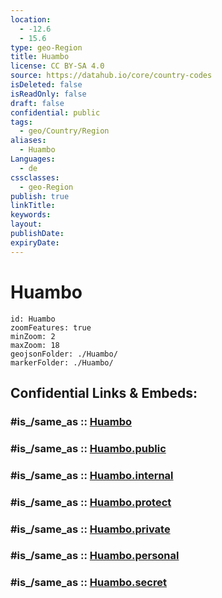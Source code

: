```yaml
---
location:
  - -12.6
  - 15.6
type: geo-Region
title: Huambo
license: CC BY-SA 4.0
source: https://datahub.io/core/country-codes
isDeleted: false
isReadOnly: false
draft: false
confidential: public
tags:
  - geo/Country/Region
aliases:
  - Huambo
Languages:
  - de
cssclasses:
  - geo-Region
publish: true
linkTitle:
keywords:
layout:
publishDate:
expiryDate:
---
```


# Huambo

```leaflet
id: Huambo
zoomFeatures: true 
minZoom: 2 
maxZoom: 18
geojsonFolder: ./Huambo/
markerFolder: ./Huambo/
```


## Confidential Links & Embeds: 

### #is_/same_as :: [Huambo](/_Standards/Earth/Continent/Africa/Africa~South/Angola/Provinces~Angola/Huambo.md) 

### #is_/same_as :: [Huambo.public](/_public/Earth/Continent/Africa/Africa~South/Angola/Provinces~Angola/Huambo.public.md) 

### #is_/same_as :: [Huambo.internal](/_internal/Earth/Continent/Africa/Africa~South/Angola/Provinces~Angola/Huambo.internal.md) 

### #is_/same_as :: [Huambo.protect](/_protect/Earth/Continent/Africa/Africa~South/Angola/Provinces~Angola/Huambo.protect.md) 

### #is_/same_as :: [Huambo.private](/_private/Earth/Continent/Africa/Africa~South/Angola/Provinces~Angola/Huambo.private.md) 

### #is_/same_as :: [Huambo.personal](/_personal/Earth/Continent/Africa/Africa~South/Angola/Provinces~Angola/Huambo.personal.md) 

### #is_/same_as :: [Huambo.secret](/_secret/Earth/Continent/Africa/Africa~South/Angola/Provinces~Angola/Huambo.secret.md)

